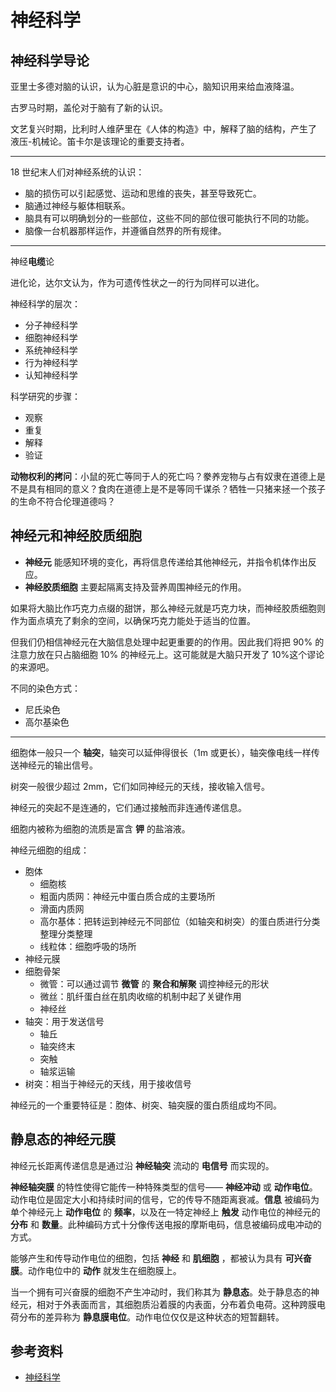 # 神经科学

[annotation]: <id> (4f33cc95-1072-4d22-a1b1-2b341f95155b)
[annotation]: <status> (protect)
[annotation]: <create_time> (2019-08-27 11:31:44)
[annotation]: <category> (读书笔记)
[annotation]: <comments> (false)
[annotation]: <url> (http://blog.ccyg.studio/article/4f33cc95-1072-4d22-a1b1-2b341f95155b)

## 神经科学导论

亚里士多德对脑的认识，认为心脏是意识的中心，脑知识用来给血液降温。

古罗马时期，盖伦对于脑有了新的认识。

文艺复兴时期，比利时人维萨里在《人体的构造》中，解释了脑的结构，产生了 液压-机械论。笛卡尔是该理论的重要支持者。

---

18 世纪末人们对神经系统的认识：

- 脑的损伤可以引起感觉、运动和思维的丧失，甚至导致死亡。
- 脑通过神经与躯体相联系。
- 脑具有可以明确划分的一些部位，这些不同的部位很可能执行不同的功能。
- 脑像一台机器那样运作，并遵循自然界的所有规律。

---

神经**电缆**论

进化论，达尔文认为，作为可遗传性状之一的行为同样可以进化。

神经科学的层次：

- 分子神经科学
- 细胞神经科学
- 系统神经科学
- 行为神经科学
- 认知神经科学

科学研究的步骤：

- 观察
- 重复
- 解释
- 验证

**动物权利的拷问**：小鼠的死亡等同于人的死亡吗？豢养宠物与占有奴隶在道德上是不是具有相同的意义？食肉在道德上是不是等同千谋杀？牺牲一只猪来拯一个孩子的生命不符合伦理道德吗？


## 神经元和神经胶质细胞

- **神经元** 能感知环境的变化，再将信息传递给其他神经元，并指令机体作出反应。
- **神经胶质细胞** 主要起隔离支持及营养周围神经元的作用。

如果将大脑比作巧克力点缀的甜饼，那么神经元就是巧克力块，而神经胶质细胞则作为面点填充了剩余的空间，以确保巧克力能处于适当的位置。

但我们仍相信神经元在大脑信息处理中起更重要的的作用。因此我们将把 90% 的注意力放在只占脑细胞 10% 的神经元上。这可能就是大脑只开发了 10%这个谬论的来源吧。

不同的染色方式：

- 尼氏染色
- 高尔基染色

--- 

细胞体一般只一个 **轴突**，轴突可以延伸得很长（1m 或更长），轴突像电线一样传送神经元的输出信号。

树突一般很少超过 2mm，它们如同神经元的天线，接收输入信号。

神经元的突起不是连通的，它们通过接触而非连通传递信息。

细胞内被称为细胞的流质是富含 **钾** 的盐溶液。

神经元细胞的组成：

- 胞体
    - 细胞核
    - 粗面内质网：神经元中蛋白质合成的主要场所
    - 滑面内质网
    - 高尔基体：把转运到神经元不同部位（如轴突和树突）的蛋白质进行分类整理分类整理
    - 线粒体：细胞呼吸的场所
- 神经元膜
- 细胞骨架
    - 微管：可以通过调节 **微管** 的 **聚合和解聚** 调控神经元的形状
    - 微丝：肌纤蛋白丝在肌肉收缩的机制中起了关键作用
    - 神经丝
- 轴突：用于发送信号
    - 轴丘
    - 轴突终末
    - 突触
    - 轴浆运输
- 树突：相当于神经元的天线，用于接收信号

神经元的一个重要特征是：胞体、树突、轴突膜的蛋白质组成均不同。

## 静息态的神经元膜

神经元长距离传递信息是通过沿 **神经轴突** 流动的 **电信号** 而实现的。

**神经轴突膜** 的特性使得它能传一种特殊类型的信号—— **神经冲动** 或 **动作电位**。 动作电位是固定大小和持续时间的信号，它的传导不随距离衰减。**信息** 被编码为单个神经元上 **动作电位** 的 **频率**，以及在一特定神经上 **触发** 动作电位的神经元的 **分布** 和 **数量**。此种编码方式十分像传送电报的摩斯电码，信息被编码成电冲动的方式。

能够产生和传导动作电位的细胞，包括 **神经** 和 **肌细胞** ，都被认为具有 **可兴奋膜**。动作电位中的 **动作** 就发生在细胞膜上。

当一个拥有可兴奋膜的细胞不产生冲动时，我们称其为 **静息态**。处于静息态的神经元，相对于外表面而言，其细胞质沿着膜的内表面，分布着负电荷。这种跨膜电荷分布的差异称为 **静息膜电位**。动作电位仅仅是这种状态的短暂翻转。



## 参考资料

- [神经科学](https://book.douban.com/subject/1509898/)
